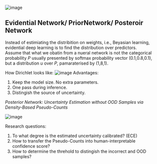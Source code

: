 
![image](https://user-images.githubusercontent.com/26398708/149753171-677305c9-a5cf-44c7-ac10-32c2b43bfe58.png)

## Evidential Network/ PriorNetwork/ Posteroir Network

Instead of estimiating the distribition on weights, i.e., Beyasian learning, evidential deep learning is to find the distribution over predictors. \
Assume that what we obatin from a nueral network is not the categorical probability *P* usually presented by softmax probability vector (0.1,0.8,0.1), but a distribution *u* over *P*, pamaraterised by (1,8,1). 

<!--Note: If the prior of the distribution is Dirichlet, then the posterior is still Dirichlet because Mulitnomial distribution is conjugated to that. -->
 


How Dirichlet looks like:
![image](https://user-images.githubusercontent.com/26398708/144232674-8744daa1-7ca4-47f8-984a-8817c772fc89.png)
Advantages:
1. Keep the model size. No extra parameters.
2. One pass during inference.
3. Distingish the source of uncertainty. 


<!--Three strong but non-realistic assumptions of PriorNet:
1. An arbitary target prior *D(1)*
2. OOD exposure during training
3. Differential entropy can be nagetive (no sense)
4. No bound for alpha. 

NIPS2020 (2021 with graph based) paper overcame those limitations: -->

*Posterior Network: Uncertainty Estimation without OOD Samples via Density-Based Pseudo-Counts* 

![image](https://user-images.githubusercontent.com/26398708/144252840-c937d419-df0a-4005-b378-ff9f7c07fb38.png)

Research questions:
1. To what degree is the estimated uncertainty calibrated? (ECE)
2. How to transfer the Pseudo-Counts into human-interpretable confidence score?
3. How to determine the threhold to distingish the incorrect and OOD samples?


